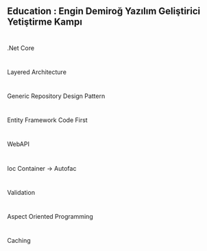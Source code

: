 ## Education :  Engin Demiroğ Yazılım Geliştirici Yetiştirme Kampı
#
.Net Core
#
Layered Architecture
#
Generic Repository Design Pattern
# 
Entity Framework Code First
#
WebAPI
#
Ioc Container -> Autofac
#
Validation
#
Aspect Oriented Programming
#
Caching



